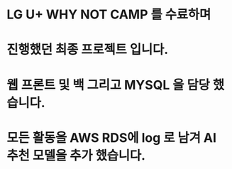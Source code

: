 # LG U+ WHY NOT CAMP 를 수료하며
# 진행했던 최종 프로젝트 입니다.
# 웹 프론트 및 백 그리고 MYSQL 을 담당 했습니다.
# 모든 활동을 AWS RDS에 log 로 남겨 AI 추천 모델을 추가 했습니다.
